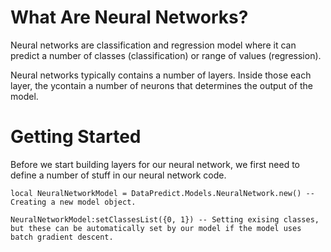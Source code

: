 # What Are Neural Networks?

Neural networks are classification and regression model where it can predict a number of classes (classification) or range of values (regression).

Neural networks typically contains a number of layers. Inside those each layer, the ycontain a number of neurons that determines the output of the model.

# Getting Started

Before we start building layers for our neural network, we first need to define a number of stuff in our neural network code.

```
local NeuralNetworkModel = DataPredict.Models.NeuralNetwork.new() -- Creating a new model object.

NeuralNetworkModel:setClassesList({0, 1}) -- Setting exising classes, but these can be automatically set by our model if the model uses batch gradient descent.
```
